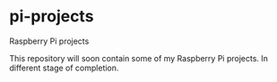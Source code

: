 # pi-projects
Raspberry Pi projects

This repository will soon contain some of my Raspberry Pi projects. In different stage of completion.
